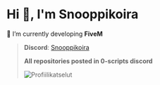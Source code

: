 # Hi 👋, I'm Snooppikoira

🔭 I’m currently developing **FiveM**
> **Discord**: [Snooppikoira](https://discord.com/users/1217384417715028032)<br>
>
> **All repositories posted in 0-scripts discord**
> 
> ![Profiilikatselut](https://komarev.com/ghpvc/?username=snooppikoira&color=blue&style=for-the-badge)

